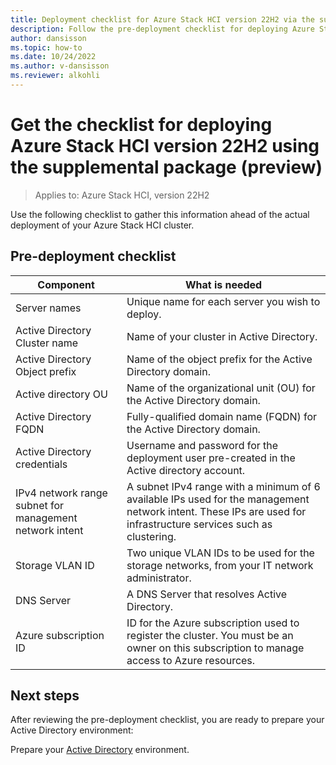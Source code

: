 ```yaml
---
title: Deployment checklist for Azure Stack HCI version 22H2 via the supplemental package
description: Follow the pre-deployment checklist for deploying Azure Stack HCI version 22H2
author: dansisson
ms.topic: how-to
ms.date: 10/24/2022
ms.author: v-dansisson
ms.reviewer: alkohli
---
```


# Get the checklist for deploying Azure Stack HCI version 22H2 using the supplemental package (preview)

> Applies to: Azure Stack HCI, version 22H2

Use the following checklist to gather this information ahead of the actual deployment of your Azure Stack HCI cluster.


## Pre-deployment checklist

|Component|What is needed|
|--|--|
|Server names|Unique name for each server you wish to deploy.|
|Active Directory Cluster name|Name of your cluster in Active Directory.|
Active Directory Object prefix|Name of the object prefix for the Active Directory domain.|
Active directory OU|Name of the organizational unit (OU) for the Active Directory domain.|
|Active Directory FQDN|Fully-qualified domain name (FQDN) for the Active Directory domain.|
|Active Directory credentials|Username and password for the deployment user pre-created in the Active directory account.|
|IPv4 network range subnet for management network intent|A subnet IPv4 range with a minimum of 6 available IPs used for the management network intent. These IPs are used for infrastructure services such as clustering.|
|Storage VLAN ID|Two unique VLAN IDs to be used for the storage networks, from your IT network administrator.|
|DNS Server|A DNS Server that resolves Active Directory.|
|Azure subscription ID|ID for the Azure subscription used to register the cluster. You must be an owner on this subscription to manage access to Azure resources.|

## Next steps

After reviewing the pre-deployment checklist, you are ready to prepare your Active Directory environment:

Prepare your [Active Directory](deployment-tool-active-directory.md) environment.
